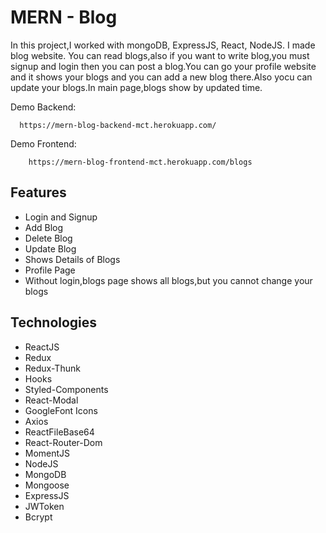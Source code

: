 # MERN - Blog

In this project,I worked with mongoDB, ExpressJS, React, NodeJS. I made blog website. You can read blogs,also if you want to write blog,you must signup and login then you can post a blog.You can go your profile website and it shows your blogs and you can add a new blog there.Also yocu can update your blogs.In main page,blogs show by updated time. 

Demo Backend:
```
  https://mern-blog-backend-mct.herokuapp.com/
```

Demo Frontend:
```
    https://mern-blog-frontend-mct.herokuapp.com/blogs
```

## Features
- Login and Signup
- Add Blog
- Delete Blog
- Update Blog
- Shows Details of Blogs
- Profile Page
- Without login,blogs page shows all blogs,but you cannot change your blogs

## Technologies
- ReactJS
- Redux
- Redux-Thunk  
- Hooks
- Styled-Components
- React-Modal
- GoogleFont Icons
- Axios
- ReactFileBase64
- React-Router-Dom
- MomentJS  
- NodeJS
- MongoDB
- Mongoose
- ExpressJS
- JWToken
- Bcrypt

